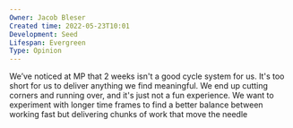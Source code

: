 ```yaml
---
Owner: Jacob Bleser
Created time: 2022-05-23T10:01
Development: Seed
Lifespan: Evergreen
Type: Opinion
---
```

We’ve noticed at MP that 2 weeks isn't a good cycle system for us. It's too short for us to deliver anything we find meaningful. We end up cutting corners and running over, and it's just not a fun experience. We want to experiment with longer time frames to find a better balance between working fast but delivering chunks of work that move the needle